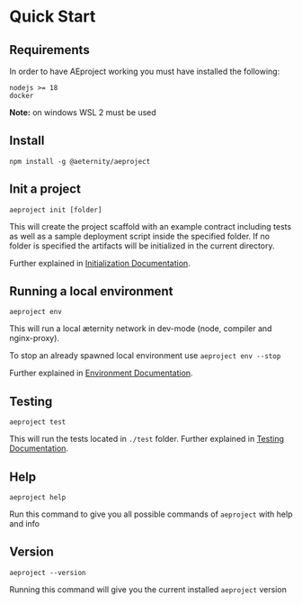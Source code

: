 # Quick Start

## Requirements

In order to have AEproject working you must have installed the following:

```
nodejs >= 18
docker
```

**Note:** on windows WSL 2 must be used

## Install

```text
npm install -g @aeternity/aeproject
```

## Init a project

```text
aeproject init [folder]
```

This will create the project scaffold with an example contract including tests as well as a sample deployment script inside the specified folder. If no folder is specified the artifacts will be initialized in the current directory.

Further explained in [Initialization Documentation](cli/init.md).

## Running a local environment

```text
aeproject env
```

This will run a local æternity network in dev-mode (node, compiler and nginx-proxy).

To stop an already spawned local environment use `aeproject env --stop`

Further explained in [Environment Documentation](cli/env.md).

## Testing

```text
aeproject test
```

This will run the tests located in `./test` folder. Further explained in [Testing Documentation](cli/test.md).

## Help

```text
aeproject help
```

Run this command to give you all possible commands of `aeproject` with help and info

## Version

```text
aeproject --version
```

Running this command will give you the current installed `aeproject` version
